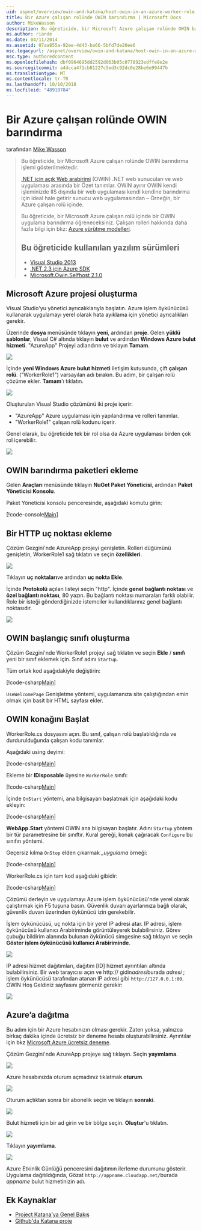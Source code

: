 ```yaml
---
uid: aspnet/overview/owin-and-katana/host-owin-in-an-azure-worker-role
title: Bir Azure çalışan rolünde OWIN barındırma | Microsoft Docs
author: MikeWasson
description: Bu öğreticide, bir Microsoft Azure çalışan rolünde OWIN barındırma işlemi gösterilmektedir. Açık Web arabirimi için .NET (OWIN) .NET web sunucusu arasında bir Özet tanımlar...
ms.author: riande
ms.date: 04/11/2014
ms.assetid: 07aa855a-92ee-4d43-ba66-5bfd7de20ee6
msc.legacyurl: /aspnet/overview/owin-and-katana/host-owin-in-an-azure-worker-role
msc.type: authoredcontent
ms.openlocfilehash: dbf0964695dd2592d063b05c0778923edffe8e2e
ms.sourcegitcommit: a4dcca4f1cb81227c5ed3c92dc0e28be6e99447b
ms.translationtype: MT
ms.contentlocale: tr-TR
ms.lasthandoff: 10/10/2018
ms.locfileid: "48910784"
---
```

<a name="host-owin-in-an-azure-worker-role"></a>Bir Azure çalışan rolünde OWIN barındırma
====================
tarafından [Mike Wasson](https://github.com/MikeWasson)

> Bu öğreticide, bir Microsoft Azure çalışan rolünde OWIN barındırma işlemi gösterilmektedir.
>
> [.NET için açık Web arabirimi](http://owin.org/) (OWIN) .NET web sunucuları ve web uygulaması arasında bir Özet tanımlar. OWIN ayırır OWIN kendi işleminizde IIS dışında bir web uygulaması kendi kendine barındırma için ideal hale getirir sunucu web uygulamasından – Örneğin, bir Azure çalışan rolü içinde.
>
> Bu öğreticide, bir Microsoft Azure çalışan rolü içinde bir OWIN uygulama barındırma öğreneceksiniz. Çalışan rolleri hakkında daha fazla bilgi için bkz: [Azure yürütme modelleri](https://azure.microsoft.com/documentation/articles/fundamentals-application-models/#CloudServices).
>
> ## <a name="software-versions-used-in-the-tutorial"></a>Bu öğreticide kullanılan yazılım sürümleri
>
>
> - [Visual Studio 2013](https://my.visualstudio.com/Downloads?q=visual%20studio%202013)
> - [.NET 2.3 için Azure SDK](https://azure.microsoft.com/downloads/)
> - [Microsoft.Owin.Selfhost 2.1.0](http://www.nuget.org/packages/Microsoft.Owin.SelfHost/2.1.0)


## <a name="create-a-microsoft-azure-project"></a>Microsoft Azure projesi oluşturma

Visual Studio'yu yönetici ayrıcalıklarıyla başlatın. Azure işlem öykünücüsü kullanarak uygulamayı yerel olarak hata ayıklama için yönetici ayrıcalıkları gerekir.

Üzerinde **dosya** menüsünde tıklayın **yeni**, ardından **proje**. Gelen **yüklü şablonlar**, Visual C# altında tıklayın **bulut** ve ardından **Windows Azure bulut hizmeti**. "AzureApp" Projeyi adlandırın ve tıklayın **Tamam**.

[![](host-owin-in-an-azure-worker-role/_static/image2.png)](host-owin-in-an-azure-worker-role/_static/image1.png)

İçinde **yeni Windows Azure bulut hizmeti** iletişim kutusunda, çift **çalışan rolü**. ("WorkerRole1") varsayılan adı bırakın. Bu adım, bir çalışan rolü çözüme ekler. **Tamam**'ı tıklatın.

[![](host-owin-in-an-azure-worker-role/_static/image4.png)](host-owin-in-an-azure-worker-role/_static/image3.png)

Oluşturulan Visual Studio çözümünü iki proje içerir:

- &quot;AzureApp&quot; Azure uygulaması için yapılandırma ve rolleri tanımlar.
- &quot;WorkerRole1&quot; çalışan rolü kodunu içerir.

Genel olarak, bu öğreticide tek bir rol olsa da Azure uygulaması birden çok rol içerebilir.

![](host-owin-in-an-azure-worker-role/_static/image5.png)

## <a name="add-the-owin-self-host-packages"></a>OWIN barındırma paketleri ekleme

Gelen **Araçları** menüsünde tıklayın **NuGet Paket Yöneticisi**, ardından **Paket Yöneticisi Konsolu**.

Paket Yöneticisi konsolu penceresinde, aşağıdaki komutu girin:

[!code-console[Main](host-owin-in-an-azure-worker-role/samples/sample1.cmd)]

## <a name="add-an-http-endpoint"></a>Bir HTTP uç noktası ekleme

Çözüm Gezgini'nde AzureApp projeyi genişletin. Rolleri düğümünü genişletin, WorkerRole1 sağ tıklatın ve seçin **özellikleri**.

![](host-owin-in-an-azure-worker-role/_static/image6.png)

Tıklayın **uç noktaları**ve ardından **uç nokta Ekle**.

İçinde **Protokolü** açılan listeyi seçin "http". İçinde **genel bağlantı noktası** ve **özel bağlantı noktası**, 80 yazın. Bu bağlantı noktası numaraları farklı olabilir. Role bir isteği gönderdiğinizde istemciler kullandıklarınız genel bağlantı noktasıdır.

[![](host-owin-in-an-azure-worker-role/_static/image8.png)](host-owin-in-an-azure-worker-role/_static/image7.png)

## <a name="create-the-owin-startup-class"></a>OWIN başlangıç sınıfı oluşturma

Çözüm Gezgini'nde WorkerRole1 projeyi sağ tıklatın ve seçin **Ekle** / **sınıfı** yeni bir sınıf eklemek için. Sınıf adını `Startup`.

Tüm ortak kod aşağıdakiyle değiştirin:

[!code-csharp[Main](host-owin-in-an-azure-worker-role/samples/sample2.cs)]

`UseWelcomePage` Genişletme yöntemi, uygulamanıza site çalıştığından emin olmak için basit bir HTML sayfası ekler.

## <a name="start-the-owin-host"></a>OWIN konağını Başlat

WorkerRole.cs dosyasını açın. Bu sınıf, çalışan rolü başlatıldığında ve durdurulduğunda çalışan kodu tanımlar.

Aşağıdaki using deyimi:

[!code-csharp[Main](host-owin-in-an-azure-worker-role/samples/sample3.cs)]

Ekleme bir **IDisposable** üyesine `WorkerRole` sınıfı:

[!code-csharp[Main](host-owin-in-an-azure-worker-role/samples/sample4.cs)]

İçinde `OnStart` yöntemi, ana bilgisayarı başlatmak için aşağıdaki kodu ekleyin:

[!code-csharp[Main](host-owin-in-an-azure-worker-role/samples/sample5.cs?highlight=5)]

**WebApp.Start** yöntemi OWIN ana bilgisayarı başlatır. Adını `Startup` yöntem bir tür parametresine bir sınıftır. Kural gereği, konak çağıracak `Configure` bu sınıfın yöntemi.

Geçersiz kılma `OnStop` elden çıkarmak  *\_uygulama* örneği:

[!code-csharp[Main](host-owin-in-an-azure-worker-role/samples/sample6.cs)]

WorkerRole.cs için tam kod aşağıdaki gibidir:

[!code-csharp[Main](host-owin-in-an-azure-worker-role/samples/sample7.cs)]

Çözümü derleyin ve uygulamayı Azure işlem öykünücüsü'nde yerel olarak çalıştırmak için F5 tuşuna basın. Güvenlik duvarı ayarlarınıza bağlı olarak, güvenlik duvarı üzerinden öykünücü izin gerekebilir.

İşlem öykünücüsü, uç nokta için bir yerel IP adresi atar. IP adresi, işlem öykünücüsü kullanıcı Arabiriminde görüntüleyerek bulabilirsiniz. Görev çubuğu bildirim alanında bulunan öykünücü simgesine sağ tıklayın ve seçin **Göster işlem öykünücüsü kullanıcı Arabiriminde**.

[![](host-owin-in-an-azure-worker-role/_static/image10.png)](host-owin-in-an-azure-worker-role/_static/image9.png)

IP adresi hizmet dağıtımları, dağıtım [ID] hizmet ayrıntıları altında bulabilirsiniz. Bir web tarayıcısı açın ve http:// gidin<em>adresi</em>burada <em>adresi</em> ; işlem öykünücüsü tarafından atanan IP adresi gibi `http://127.0.0.1:80`. OWIN Hoş Geldiniz sayfasını görmeniz gerekir:

![](host-owin-in-an-azure-worker-role/_static/image11.png)

## <a name="deploy-to-azure"></a>Azure’a dağıtma

Bu adım için bir Azure hesabınızın olması gerekir. Zaten yoksa, yalnızca birkaç dakika içinde ücretsiz bir deneme hesabı oluşturabilirsiniz. Ayrıntılar için bkz [Microsoft Azure ücretsiz deneme](https://azure.microsoft.com/pricing/free-trial/?WT.mc_id=A261C142F).

Çözüm Gezgini'nde AzureApp projeye sağ tıklayın. Seçin **yayımlama**.

![](host-owin-in-an-azure-worker-role/_static/image12.png)

Azure hesabınızda oturum açmadınız tıklatmak **oturum**.

[![](host-owin-in-an-azure-worker-role/_static/image14.png)](host-owin-in-an-azure-worker-role/_static/image13.png)

Oturum açtıktan sonra bir abonelik seçin ve tıklayın **sonraki**.

[![](host-owin-in-an-azure-worker-role/_static/image16.png)](host-owin-in-an-azure-worker-role/_static/image15.png)

Bulut hizmeti için bir ad girin ve bir bölge seçin. **Oluştur**'u tıklatın.

![](host-owin-in-an-azure-worker-role/_static/image17.png)

Tıklayın **yayımlama**.

[![](host-owin-in-an-azure-worker-role/_static/image19.png)](host-owin-in-an-azure-worker-role/_static/image18.png)

Azure Etkinlik Günlüğü penceresini dağıtımın ilerleme durumunu gösterir. Uygulama dağıtıldığında, Gözat `http://appname.cloudapp.net/`burada *appname* bulut hizmetinizin adı.

## <a name="additional-resources"></a>Ek Kaynaklar

- [Project Katana’ya Genel Bakış](an-overview-of-project-katana.md)
- [Github'da Katana proje](https://github.com/aspnet/AspNetKatana/)
